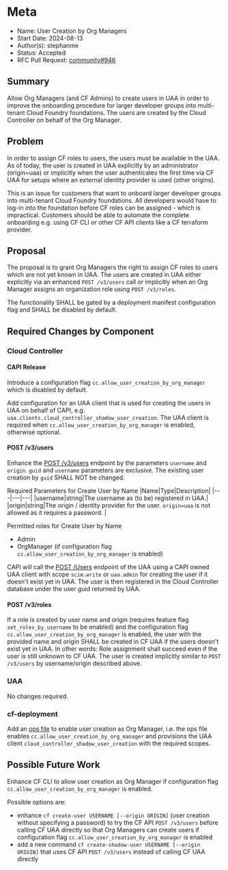 # Meta
[meta]: #meta
- Name: User Creation by Org Managers
- Start Date: 2024-08-13
- Author(s): stephanme
- Status: Accepted
- RFC Pull Request: [community#946](https://github.com/cloudfoundry/community/pull/946)


## Summary

Allow Org Managers (and CF Admins) to create users in UAA in order to improve the onboarding procedure for larger developer groups into multi-tenant Cloud Foundry foundations. The users are created by the Cloud Controller on behalf of the Org Manager.

## Problem

In order to assign CF roles to users, the users must be available in the UAA. As of today, the user is created in UAA explicitly by an administrator (origin=uaa) or implicitly when the user authenticates the first time via CF UAA for setups where an external identity provider is used (other origins).

This is an issue for customers that want to onboard larger developer groups into multi-tenant Cloud Foundry foundations. All developers would have to log-in into the foundation before CF roles can be assigned - which is impractical. Customers should be able to automate the complete onboarding e.g. using CF CLI or other CF API clients like a CF terraform provider.

## Proposal

The proposal is to grant Org Managers the right to assign CF roles to users which are not yet known in UAA. The users are created in UAA either explicitly via an enhanced `POST /v3/users` call or implicitly when an Org Manager assigns an organization role using `POST /v3/roles`.

The functionality SHALL be gated by a deployment manifest configuration flag and SHALL be disabled by default.

## Required Changes by Component

### Cloud Controller

#### CAPI Release

Introduce a configuration flag `cc.allow_user_creation_by_org_manager` which is disabled by default.

Add configuration for an UAA client that is used for creating the users in UAA on behalf of CAPI, e.g. `uaa.clients.cloud_controller_shadow_user_creation`. The UAA client is required when `cc.allow_user_creation_by_org_manager` is enabled, otherwise optional.

#### POST /v3/users

Enhance the [POST /v3/users](https://v3-apidocs.cloudfoundry.org/version/3.172.0/index.html#create-a-user) endpoint by the parameters `username` and `origin`. `guid` and `username` parameters are exclusive.
The existing user creation by `guid` SHALL NOT be changed.

Required Parameters for Create User by Name
|Name|Type|Description|
|---|---|---|
|username|string|The username as (to be) registered in UAA.|
|origin|string|The origin / identity provider for the user. `origin=uaa` is not allowed as it requires a password. |


Permitted roles for Create User by Name
- Admin
- OrgManager (if configuration flag `cc.allow_user_creation_by_org_manager` is enabled)

CAPI will call the [POST /Users](https://docs.cloudfoundry.org/api/uaa/version/77.14.0/index.html#create-2) endpoint of the UAA using a CAPI owned UAA client with scope `scim.write` or `uaa.admin` for creating the user if it doesn't exist yet in UAA. The user is then registered in the Cloud Controller database under the user guid returned by UAA.

#### POST /v3/roles

If a role is created by user name and origin (requires feature flag `set_roles_by_username` to be enabled) and the configuration flag `cc.allow_user_creation_by_org_manager` is enabled, the user with the provided name and origin SHALL be created in CF UAA if the users doesn't exist yet in UAA.
In other words: Role assignment shall succeed even if the user is still unknown to CF UAA. The user is created implicitly similar to `POST /v3/users` by username/origin described above.

### UAA

No changes required.

### cf-deployment

Add an [ops file](https://github.com/cloudfoundry/cf-deployment/blob/main/README.md#ops-files) to enable user creation as Org Manager, i.e. the ops file enables `cc.allow_user_creation_by_org_manager` and provisions the UAA client `cloud_controller_shadow_user_creation` with the required scopes.

## Possible Future Work

Enhance CF CLI to allow user creation as Org Manager if configuration flag `cc.allow_user_creation_by_org_manager` is enabled.

Possible options are:
- enhance `cf create-user USERNAME [--origin ORIGIN]` (user creation without specifying a password) to try the CF API `POST /v3/users` before calling CF UAA directly so that Org Managers can create users if configuration flag `cc.allow_user_creation_by_org_manager` is enabled
- add a new command `cf create-shadow-user USERNAME [--origin ORIGIN]` that uses CF API `POST /v3/users` instead of calling CF UAA directly
